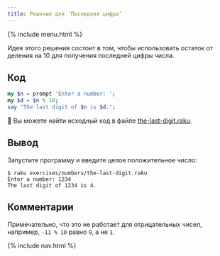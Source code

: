 ```yaml
---
title: Решение для ‘Последняя цифра’
---
```


{% include menu.html %}

Идея этого решения состоит в том, чтобы использовать остаток от деления на 10
для получения последней цифры числа.

## Код

```raku
my $n = prompt 'Enter a number: ';
my $d = $n % 10;
say "The last digit of $n is $d.";
```

🦋 Вы можете найти исходный код в файле [the-last-digit.raku](https://github.com/ash/raku-course/blob/master/exercises/numbers/the-last-digit.raku).

## Вывод

Запустите программу и введите целое положительное число:

```console
$ raku exercises/numbers/the-last-digit.raku
Enter a number: 1234
The last digit of 1234 is 4.
```

## Комментарии

Примечательно, что это не работает для отрицательных чисел, например,
`-11 % 10` равно `9`, а не `1`.

{% include nav.html %}
